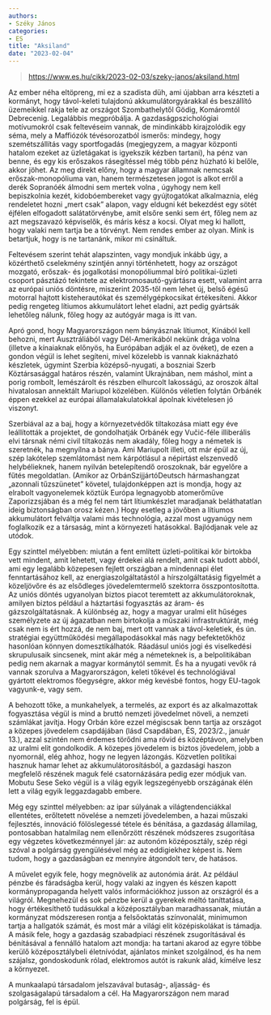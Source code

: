 ```yaml
---
authors:
- Széky János
categories:
- ES
title: "Aksiland"
date: "2023-02-04"
---
```


> https://www.es.hu/cikk/2023-02-03/szeky-janos/aksiland.html

Az ember néha eltöpreng, mi ez a szadista düh, ami újabban arra készteti a kormányt, hogy távol-keleti tulajdonú akkumulátorgyárakkal és beszállító üzemeikkel rakja tele az országot Szombathelytől Gödig, Komáromtól Debrecenig. Legalábbis megpróbálja. A gazdaságpszichológiai motívumokról csak feltevéseim vannak, de mindinkább kirajzolódik egy séma, mely a Maffiózók tévésorozatból ismerős: mindegy, hogy szemétszállítás vagy sportfogadás (megjegyzem, a magyar központi hatalom ezeket az üzletágakat is igyekszik kézben tartani), ha pénz van benne, és egy kis erőszakos rásegítéssel még több pénz húzható ki belőle, akkor jöhet. Az meg direkt előny, hogy a magyar államnak nemcsak erőszak-monopóliuma van, hanem természetesen jogot is alkot  erről a derék Sopranóék álmodni sem mertek volna , úgyhogy nem kell bepiszkolnia kezét, kidobóembereket vagy gyújtogatókat alkalmaznia, elég rendeletet hozni „mert csak” alapon, vagy eldugni két bekezdést egy sötét éjfélen elfogadott salátatörvénybe, amit elsőre senki sem ért, főleg nem az azt megszavazó képviselők, és máris kész a kocsi. Olyat meg ki hallott, hogy valaki nem tartja be a törvényt. Nem rendes ember az olyan. Mink is betartjuk, hogy is ne tartanánk, mikor mi csináltuk.

Feltevésem szerint tehát alapszinten, vagy mondjuk inkább úgy, a közérthető cselekmény szintjén annyi történhetett, hogy az országot mozgató, erőszak- és jogalkotási monopóliummal bíró politikai-üzleti csoport pásztázó tekintete az elektromosautó-gyártásra esett, valamint arra az európai uniós döntésre, miszerint 2035-től nem lehet új, belső égésű motorral hajtott kisteherautókat és személygépkocsikat értékesíteni. Akkor pedig rengeteg lítiumos akkumulátort lehet eladni, azt pedig gyártsák lehetőleg nálunk, főleg hogy az autógyár maga is itt van.

Apró gond, hogy Magyarországon nem bányásznak lítiumot, Kínából kell behozni, mert Ausztráliából vagy Dél-Amerikából nekünk drága volna (illetve a kínaiaknak előnyös, ha Európában adják el az övéket), de ezen a gondon végül is lehet segíteni, mivel közelebb is vannak kiaknázható készletek, úgymint Szerbia középső-nyugati, a boszniai Szerb Köztársasággal határos részén, valamint Ukrajnában, nem máshol, mint a porig rombolt, lemészárolt és részben elhurcolt lakosságú, az oroszok által hivatalosan annektált Mariupol közelében. Különös véletlen folytán Orbánék éppen ezekkel az európai államalakulatokkal ápolnak kivételesen jó viszonyt.

Szerbiával az a baj, hogy a környezetvédők tiltakozása miatt egy éve leállították a projektet, de  gondolhatják Orbánék  egy Vučić-féle illiberális elvi társnak némi civil tiltakozás nem akadály, főleg hogy a németek is  szeretnék, ha megnyílna a bánya. Ami Mariupolt illeti, ott már épül az új, szép lakótelep  szemlátomást nem kárpótlásul a népirtást elszenvedő helybélieknek, hanem nyilván betelepítendő oroszoknak, bár egyelőre a fűtés megoldatlan. (Amikor az OrbánSzijjártóDeutsch hármashangzat „azonnali tűzszünetet” követel, tulajdonképpen azt is mondja, hogy az elrabolt vagyonelemek   köztük Európa legnagyobb atomerőműve Zaporizzsjában és a még fel nem tárt lítiumkészlet  maradjanak beláthatatlan ideig biztonságban orosz kézen.) Hogy esetleg a jövőben a lítiumos akkumulátort felváltja valami más technológia, azzal most ugyanúgy nem foglalkozik ez a társaság, mint a környezeti hatásokkal. Bajlódjanak vele az utódok.

Egy szinttel mélyebben: miután a fent említett üzleti-politikai kör birtokba vett mindent, amit lehetett, vagy érdekei alá rendelt, amit csak tudott abból, ami egy legalább közepesen fejlett országban a mindennapi élet fenntartásához kell, az energiaszolgáltatástól a hírszolgáltatásig  figyelmét a közeljövőre és az elsődleges jövedelemtermelő szektorra összpontosította. Az uniós döntés ugyanolyan biztos piacot teremtett az akkumulátoroknak, amilyen biztos például a háztartási fogyasztás az áram- és gázszolgáltatásnak. A különbség az, hogy a magyar uralmi elit hűséges személyzete az új ágazatban nem birtokolja a műszaki infrastruktúrát, még csak nem is ért hozzá, de nem baj, mert ott vannak a távol-keletiek, és ún. stratégiai együttműködési megállapodásokkal más nagy befektetőkhöz hasonlóan könnyen domesztikálhatók. Ráadásul uniós jogi és viselkedési skrupulusaik sincsenek, mint akár még a németeknek is, a belpolitikában pedig nem akarnak a magyar kormánytól semmit. És ha a nyugati vevők rá vannak szorulva a Magyarországon, keleti tőkével és technológiával gyártott elektromos főegységre, akkor még kevésbé fontos, hogy EU-tagok vagyunk-e, vagy sem.

A behozott tőke, a munkahelyek, a termelés, az export és az alkalmazottak fogyasztása végül is mind a bruttó nemzeti jövedelmet növeli, a nemzeti számlákat javítja. Hogy Orbán köre ezzel mégiscsak benn tartja az országot a közepes jövedelem csapdájában (lásd Csapdában, ÉS, 2023/2., január 13.), azzal szintén nem érdemes törődni ama rövid és középtávon, amelyben az uralmi elit gondolkodik. A közepes jövedelem is biztos jövedelem, jobb a nyomornál, elég ahhoz, hogy ne legyen lázongás. Közvetlen politikai hasznuk hamar lehet az akkumulátorosításból, a gazdasági haszon megfelelő részének maguk felé csatornázására pedig ezer módjuk van. Mobutu Sese Seko végül is a világ egyik legszegényebb országának élén lett a világ egyik leggazdagabb embere.

Még egy szinttel mélyebben: az ipar súlyának a világtendenciákkal ellentétes, erőltetett növelése a nemzeti jövedelemben, a hazai műszaki fejlesztés, innováció fölöslegessé tétele és bénítása, a gazdaság államilag, pontosabban hatalmilag nem ellenőrzött részének módszeres zsugorítása egy végzetes következménnyel jár: az autonóm középosztály, szép régi szóval a polgárság gyengülésével még az eddigiekhez képest is. Nem tudom, hogy a gazdaságban ez mennyire átgondolt terv, de hatásos.

A művelet egyik fele, hogy megnövelik az autonómia árát. Az például pénzbe és fáradságba kerül, hogy valaki az ingyen és készen kapott kormánypropaganda helyett valós információkhoz jusson az országról és a világról. Megnehezül és sok pénzbe kerül a gyerekek méltó taníttatása, hogy értékesíthető tudásukkal a középosztályban maradhassanak, miután a kormányzat módszeresen rontja a felsőoktatás színvonalát, minimumon tartja a hallgatók számát, és most már a világi elit középiskolákat is támadja. A másik fele, hogy a gazdaság szabadpiaci részének zsugorításával és bénításával a fennálló hatalom azt mondja: ha tartani akarod az egyre többe kerülő középosztálybeli életnívódat, ajánlatos minket szolgálnod, és ha nem szájalsz, gondoskodunk rólad, elektromos autót is rakunk alád, kímélve lesz a környezet.

A munkaalapú társadalom jelszavával butaság-, aljasság- és szolgaságalapú társadalom a cél. Ha Magyarországon nem marad polgárság, fel is épül.
